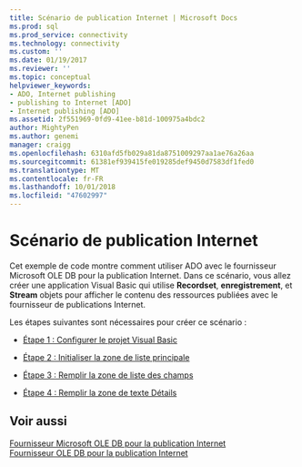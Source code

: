 ```yaml
---
title: Scénario de publication Internet | Microsoft Docs
ms.prod: sql
ms.prod_service: connectivity
ms.technology: connectivity
ms.custom: ''
ms.date: 01/19/2017
ms.reviewer: ''
ms.topic: conceptual
helpviewer_keywords:
- ADO, Internet publishing
- publishing to Internet [ADO]
- Internet publishing [ADO]
ms.assetid: 2f551969-0fd9-41ee-b81d-100975a4bdc2
author: MightyPen
ms.author: genemi
manager: craigg
ms.openlocfilehash: 6310afd5fb029a81da8751009297aa1ae76a26aa
ms.sourcegitcommit: 61381ef939415fe019285def9450d7583df1fed0
ms.translationtype: MT
ms.contentlocale: fr-FR
ms.lasthandoff: 10/01/2018
ms.locfileid: "47602997"
---
```

# <a name="internet-publishing-scenario"></a>Scénario de publication Internet
Cet exemple de code montre comment utiliser ADO avec le fournisseur Microsoft OLE DB pour la publication Internet. Dans ce scénario, vous allez créer une application Visual Basic qui utilise **Recordset**, **enregistrement**, et **Stream** objets pour afficher le contenu des ressources publiées avec le fournisseur de publications Internet.  
  
 Les étapes suivantes sont nécessaires pour créer ce scénario :  
  
-   [Étape 1 : Configurer le projet Visual Basic](../../../ado/guide/data/step-1-set-up-the-visual-basic-project.md)  
  
-   [Étape 2 : Initialiser la zone de liste principale](../../../ado/guide/data/step-2-initialize-the-main-list-box.md)  
  
-   [Étape 3 : Remplir la zone de liste des champs](../../../ado/guide/data/step-3-populate-the-fields-list-box.md)  
  
-   [Étape 4 : Remplir la zone de texte Détails](../../../ado/guide/data/step-4-populate-the-details-text-box.md)  
  
## <a name="see-also"></a>Voir aussi  
 [Fournisseur Microsoft OLE DB pour la publication Internet](../../../ado/guide/appendixes/microsoft-ole-db-provider-for-internet-publishing.md)   
 [Fournisseur OLE DB pour la publication Internet](../../../ado/guide/data/the-ole-db-provider-for-internet-publishing.md)
